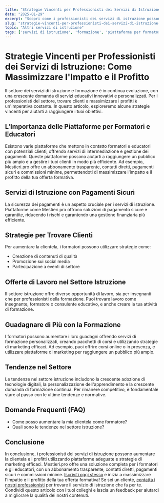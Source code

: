 ```yaml
---
title: "Strategie Vincenti per Professionisti dei Servizi di Istruzione: Come Massimizzare l'Impatto e il Profitto"
date: "2025-01-29"
excerpt: "Scopri come i professionisti dei servizi di istruzione possono aumentare la clientela e i profitti utilizzando piattaforme adeguate e strategie di marketing efficaci."
slug: "strategie-vincenti-per-professionisti-dei-servizi-di-istruzione-come-massimizzare-l-impatto-e-il-profitto"
topic: "Altri servizi di istruzione"
tags: ['servizi di istruzione', 'formazione', 'piattaforme per formatori', 'pagamenti sicuri', 'strategie di marketing']
---
```

# Strategie Vincenti per Professionisti dei Servizi di Istruzione: Come Massimizzare l'Impatto e il Profitto

Il settore dei servizi di istruzione e formazione è in continua evoluzione, con una crescente domanda di servizi educativi innovativi e personalizzati. Per i professionisti del settore, trovare clienti e massimizzare i profitti è un'imperativa costante. In questo articolo, esploreremo alcune strategie vincenti per aiutarti a raggiungere i tuoi obiettivi.

## L'Importanza delle Piattaforme per Formatori e Educatori

Esistono varie piattaforme che mettono in contatto formatori e educatori con potenziali clienti, offrendo servizi di intermediazione e gestione dei pagamenti. Queste piattaforme possono aiutarti a raggiungere un pubblico più ampio e a gestire i tuoi clienti in modo più efficiente. Ad esempio, Mestieri.pro offre un abbonamento trasparente, contatti diretti, pagamenti sicuri e commissioni minime, permettendoti di massimizzare l'impatto e il profitto della tua offerta formativa.

## Servizi di Istruzione con Pagamenti Sicuri

La sicurezza dei pagamenti è un aspetto cruciale per i servizi di istruzione. Piattaforme come Mestieri.pro offrono soluzioni di pagamento sicure e garantite, riducendo i rischi e garantendo una gestione finanziaria più efficiente.

## Strategie per Trovare Clienti

Per aumentare la clientela, i formatori possono utilizzare strategie come:

* Creazione di contenuti di qualità
* Promozione sui social media
* Partecipazione a eventi di settore

## Offerte di Lavoro nel Settore Istruzione

Il settore istruzione offre diverse opportunità di lavoro, sia per insegnanti che per professionisti della formazione. Puoi trovare lavoro come insegnante, formatore o consulente educativo, e anche creare la tua attività di formazione.

## Guadagnare di Più con la Formazione

I formatori possono aumentare i loro guadagni offrendo servizi di formazione personalizzati, creando pacchetti di corsi e utilizzando strategie di marketing efficaci. Ad esempio, puoi offrire corsi online o in presenza, e utilizzare piattaforme di marketing per raggiungere un pubblico più ampio.

## Tendenze nel Settore

Le tendenze nel settore istruzione includono la crescente adozione di tecnologie digitali, la personalizzazione dell'apprendimento e la crescente domanda di formazione continua. Per rimanere competitivo, è fondamentale stare al passo con le ultime tendenze e normative.

## Domande Frequenti (FAQ)

* Come posso aumentare la mia clientela come formatore?
* Quali sono le tendenze nel settore istruzione?

## Conclusione

In conclusione, i professionisti dei servizi di istruzione possono aumentare la clientela e i profitti utilizzando piattaforme adeguate e strategie di marketing efficaci. Mestieri.pro offre una soluzione completa per i formatori e gli educatori, con un abbonamento trasparente, contatti diretti, pagamenti sicuri e commissioni minime. [Iscriviti oggi stesso](https://mestieri.pro/info) e inizia a massimizzare l'impatto e il profitto della tua offerta formativa! Se sei un cliente, [contatta i nostri professionisti](https://mestieri.pro) per trovare il servizio di istruzione che fa per te. Condividi questo articolo con i tuoi colleghi e lascia un feedback per aiutarci a migliorare la qualità dei nostri contenuti.